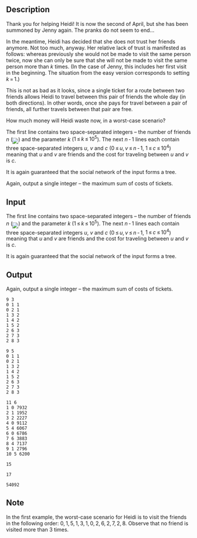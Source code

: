 ## Description

<div><p>Thank you for helping Heidi! It is now the second of April, but she has been summoned by Jenny again. The pranks do not seem to end...</p><p>In the meantime, Heidi has decided that she does not trust her friends anymore. Not too much, anyway. Her relative lack of trust is manifested as follows: whereas previously she would not be made to visit the same person twice, now she can only be sure that she will not be made to visit the same person more than <span class="tex-span"><i>k</i></span> times. (In the case of Jenny, this includes her first visit in the beginning. The situation from the easy version corresponds to setting <span class="tex-span"><i>k</i> = 1</span>.)</p><p>This is not as bad as it looks, since a single ticket for a route between two friends allows Heidi to travel between this pair of friends the whole day (in both directions). In other words, once she pays for travel between a pair of friends, all further travels between that pair are free.</p><p>How much money will Heidi waste now, in a worst-case scenario?</p></div><div class="input-specification"><p>The first line contains two space-separated integers – the number of friends <span class="tex-span"><i>n</i></span> (<img align="middle" class="tex-formula" src="file://p1Ag69pe.png" style="max-width: 100.0%;max-height: 100.0%;">) and the parameter <span class="tex-span"><i>k</i></span> (<span class="tex-span">1 ≤ <i>k</i> ≤ 10<sup class="upper-index">5</sup></span>). The next <span class="tex-span"><i>n</i> - 1</span> lines each contain three space-separated integers <span class="tex-span"><i>u</i></span>, <span class="tex-span"><i>v</i></span> and <span class="tex-span"><i>c</i></span> (<span class="tex-span">0 ≤ <i>u</i>, <i>v</i> ≤ <i>n</i> - 1</span>, <span class="tex-span">1 ≤ <i>c</i> ≤ 10<sup class="upper-index">4</sup></span>) meaning that <span class="tex-span"><i>u</i></span> and <span class="tex-span"><i>v</i></span> are friends and the cost for traveling between <span class="tex-span"><i>u</i></span> and <span class="tex-span"><i>v</i></span> is <span class="tex-span"><i>c</i></span>.</p><p>It is again guaranteed that the social network of the input forms a tree.</p></div><div class="output-specification"><p>Again, output a single integer – the maximum sum of costs of tickets.</p></div>

## Input

<p>The first line contains two space-separated integers – the number of friends <span class="tex-span"><i>n</i></span> (<img align="middle" class="tex-formula" src="file://p1Ag69pe.png" style="max-width: 100.0%;max-height: 100.0%;">) and the parameter <span class="tex-span"><i>k</i></span> (<span class="tex-span">1 ≤ <i>k</i> ≤ 10<sup class="upper-index">5</sup></span>). The next <span class="tex-span"><i>n</i> - 1</span> lines each contain three space-separated integers <span class="tex-span"><i>u</i></span>, <span class="tex-span"><i>v</i></span> and <span class="tex-span"><i>c</i></span> (<span class="tex-span">0 ≤ <i>u</i>, <i>v</i> ≤ <i>n</i> - 1</span>, <span class="tex-span">1 ≤ <i>c</i> ≤ 10<sup class="upper-index">4</sup></span>) meaning that <span class="tex-span"><i>u</i></span> and <span class="tex-span"><i>v</i></span> are friends and the cost for traveling between <span class="tex-span"><i>u</i></span> and <span class="tex-span"><i>v</i></span> is <span class="tex-span"><i>c</i></span>.</p><p>It is again guaranteed that the social network of the input forms a tree.</p>

## Output

<p>Again, output a single integer – the maximum sum of costs of tickets.</p>





```input1
9 3
0 1 1
0 2 1
1 3 2
1 4 2
1 5 2
2 6 3
2 7 3
2 8 3

```




```input2
9 5
0 1 1
0 2 1
1 3 2
1 4 2
1 5 2
2 6 3
2 7 3
2 8 3

```




```input3
11 6
1 0 7932
2 1 1952
3 2 2227
4 0 9112
5 4 6067
6 0 6786
7 6 3883
8 4 7137
9 1 2796
10 5 6200

```




```output1
15

```




```output2
17

```




```output3
54092

```



## Note

<p>In the first example, the worst-case scenario for Heidi is to visit the friends in the following order: <span class="tex-span">0, 1, 5, 1, 3, 1, 0, 2, 6, 2, 7, 2, 8</span>. Observe that no friend is visited more than <span class="tex-span">3</span> times.</p>
